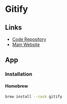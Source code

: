 # Gitify

<!--
https://www.getclockwise.com/
-->

## Links

- [Code Repository](https://github.com/manosim/gitify)
- [Main Website](https://gitify.io/)

## App

### Installation

#### Homebrew

```sh
brew install --cask gitify
```
